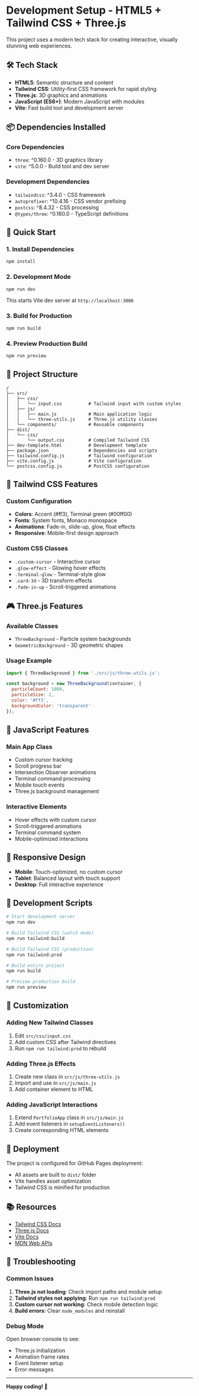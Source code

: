 # Development Setup - HTML5 + Tailwind CSS + Three.js

This project uses a modern tech stack for creating interactive, visually stunning web experiences.

## 🛠️ Tech Stack

- **HTML5**: Semantic structure and content
- **Tailwind CSS**: Utility-first CSS framework for rapid styling
- **Three.js**: 3D graphics and animations
- **JavaScript (ES6+)**: Modern JavaScript with modules
- **Vite**: Fast build tool and development server

## 📦 Dependencies Installed

### Core Dependencies
- `three`: ^0.160.0 - 3D graphics library
- `vite`: ^5.0.0 - Build tool and dev server

### Development Dependencies
- `tailwindcss`: ^3.4.0 - CSS framework
- `autoprefixer`: ^10.4.16 - CSS vendor prefixing
- `postcss`: ^8.4.32 - CSS processing
- `@types/three`: ^0.160.0 - TypeScript definitions

## 🚀 Quick Start

### 1. Install Dependencies
```bash
npm install
```

### 2. Development Mode
```bash
npm run dev
```
This starts Vite dev server at `http://localhost:3000`

### 3. Build for Production
```bash
npm run build
```

### 4. Preview Production Build
```bash
npm run preview
```

## 📁 Project Structure

```
/
├── src/
│   ├── css/
│   │   └── input.css          # Tailwind input with custom styles
│   ├── js/
│   │   ├── main.js            # Main application logic
│   │   └── three-utils.js     # Three.js utility classes
│   └── components/            # Reusable components
├── dist/
│   └── css/
│       └── output.css         # Compiled Tailwind CSS
├── dev-template.html          # Development template
├── package.json               # Dependencies and scripts
├── tailwind.config.js         # Tailwind configuration
├── vite.config.js             # Vite configuration
└── postcss.config.js          # PostCSS configuration
```

## 🎨 Tailwind CSS Features

### Custom Configuration
- **Colors**: Accent (#ff3), Terminal green (#00ff00)
- **Fonts**: System fonts, Monaco monospace
- **Animations**: Fade-in, slide-up, glow, float effects
- **Responsive**: Mobile-first design approach

### Custom CSS Classes
- `.custom-cursor` - Interactive cursor
- `.glow-effect` - Glowing hover effects
- `.terminal-glow` - Terminal-style glow
- `.card-3d` - 3D transform effects
- `.fade-in-up` - Scroll-triggered animations

## 🎮 Three.js Features

### Available Classes
- `ThreeBackground` - Particle system backgrounds
- `GeometricBackground` - 3D geometric shapes

### Usage Example
```javascript
import { ThreeBackground } from './src/js/three-utils.js';

const background = new ThreeBackground(container, {
  particleCount: 1000,
  particleSize: 2,
  color: '#ff3',
  backgroundColor: 'transparent'
});
```

## 🎯 JavaScript Features

### Main App Class
- Custom cursor tracking
- Scroll progress bar
- Intersection Observer animations
- Terminal command processing
- Mobile touch events
- Three.js background management

### Interactive Elements
- Hover effects with custom cursor
- Scroll-triggered animations
- Terminal command system
- Mobile-optimized interactions

## 📱 Responsive Design

- **Mobile**: Touch-optimized, no custom cursor
- **Tablet**: Balanced layout with touch support
- **Desktop**: Full interactive experience

## 🔧 Development Scripts

```bash
# Start development server
npm run dev

# Build Tailwind CSS (watch mode)
npm run tailwind:build

# Build Tailwind CSS (production)
npm run tailwind:prod

# Build entire project
npm run build

# Preview production build
npm run preview
```

## 🎨 Customization

### Adding New Tailwind Classes
1. Edit `src/css/input.css`
2. Add custom CSS after Tailwind directives
3. Run `npm run tailwind:prod` to rebuild

### Adding Three.js Effects
1. Create new class in `src/js/three-utils.js`
2. Import and use in `src/js/main.js`
3. Add container element to HTML

### Adding JavaScript Interactions
1. Extend `PortfolioApp` class in `src/js/main.js`
2. Add event listeners in `setupEventListeners()`
3. Create corresponding HTML elements

## 🚀 Deployment

The project is configured for GitHub Pages deployment:
- All assets are built to `dist/` folder
- Vite handles asset optimization
- Tailwind CSS is minified for production

## 📚 Resources

- [Tailwind CSS Docs](https://tailwindcss.com/docs)
- [Three.js Docs](https://threejs.org/docs)
- [Vite Docs](https://vitejs.dev/guide)
- [MDN Web APIs](https://developer.mozilla.org/en-US/docs/Web/API)

## 🐛 Troubleshooting

### Common Issues
1. **Three.js not loading**: Check import paths and module setup
2. **Tailwind styles not applying**: Run `npm run tailwind:prod`
3. **Custom cursor not working**: Check mobile detection logic
4. **Build errors**: Clear `node_modules` and reinstall

### Debug Mode
Open browser console to see:
- Three.js initialization
- Animation frame rates
- Event listener setup
- Error messages

---

**Happy coding! 🚀**
